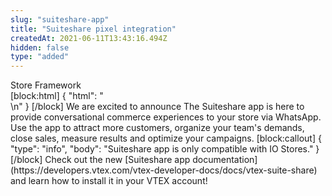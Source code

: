 ```yaml
---
slug: "suiteshare-app"
title: "Suiteshare pixel integration"
createdAt: 2021-06-11T13:43:16.494Z
hidden: false
type: "added"
---
```


<div class="badge" id="store-framework">Store Framework</div>
[block:html]
{
  "html": "<br/>\n"
}
[/block]
We are excited to announce The Suiteshare app is here to provide conversational commerce experiences to your store via WhatsApp. Use the app to attract more customers, organize your team's demands, close sales, measure results and optimize your campaigns.
[block:callout]
{
  "type": "info",
  "body": "Suiteshare app is only compatible with IO Stores."
}
[/block]
Check out the new [Suiteshare app documentation](https://developers.vtex.com/vtex-developer-docs/docs/vtex-suite-share) and learn how to install it in your VTEX account!